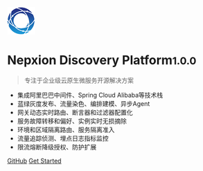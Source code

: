 ![logo](_media/Logo64.png)

# Nepxion Discovery Platform<small>1.0.0</small>

> 专注于企业级云原生微服务开源解决方案
- 集成阿里巴巴中间件、Spring Cloud Alibaba等技术栈
- 蓝绿灰度发布、流量染色、编排建模、异步Agent
- 网关动态实时路由、断言器和过滤器配置化
- 服务故障转移和偏好、实例实时无损摘除
- 环境和区域隔离路由、服务隔离准入
- 流量追踪侦测、埋点日志指标监控
- 限流熔断降级授权、防护扩展

[GitHub](https://github.com/Nepxion/DiscoveryPlatform/)
[Get Started](#Discovery【探索】微服务企业级解决方案)